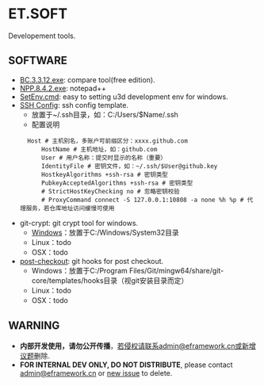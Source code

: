 # ET.SOFT
Developement tools.

## SOFTWARE
- [BC.3.3.12.exe](https://eframework-cn.github.io/ET.SOFT/BC.3.3.12.exe): compare tool(free edition).
- [NPP.8.4.2.exe](https://eframework-cn.github.io/ET.SOFT/NPP.8.4.2.exe): notepad++
- [SetEnv.cmd](https://eframework-cn.github.io/ET.SOFT/SetEnv.cmd): easy to setting u3d development env for windows.
- [SSH Config](https://eframework-cn.github.io/ET.SOFT/config): ssh config template.
  - 放置于~/.ssh目录，如：C:/Users/$Name/.ssh
  - 配置说明
  ```
    Host # 主机别名，多账户可前缀区分：xxxx.github.com
        HostName # 主机地址，如：github.com
        User # 用户名称：提交时显示的名称（重要）
        IdentityFile # 密钥文件，如：~/.ssh/$User@github.key
        HostkeyAlgorithms +ssh-rsa # 密钥类型
        PubkeyAcceptedAlgorithms +ssh-rsa # 密钥类型
        # StrictHostKeyChecking no # 忽略密钥校验
        # ProxyCommand connect -S 127.0.0.1:10808 -a none %h %p # 代理服务，若仓库地址访问缓慢可使用
  ```
- git-crypt: git crypt tool for windows.
  - [Windows](https://eframework-cn.github.io/ET.SOFT/git-crypt.exe)：放置于C:/Windows/System32目录
  - Linux：todo
  - OSX：todo
- [post-checkout](https://eframework-cn.github.io/ET.SOFT/post-checkout): git hooks for post checkout.
  - Windows：放置于C:/Program Files/Git/mingw64/share/git-core/templates/hooks目录（视git安装目录而定）
  - Linux：todo
  - OSX：todo

## WARNING
- **内部开发使用，请勿公开传播**，若侵权请联系admin@eframework.cn或[新增议题](https://github.com/eframework-cn/ET.SOFT/issues)删除.
- **FOR INTERNAL DEV ONLY, DO NOT DISTRIBUTE**, please contact admin@eframework.cn or [new issue](https://github.com/eframework-cn/ET.SOFT/issues) to delete.